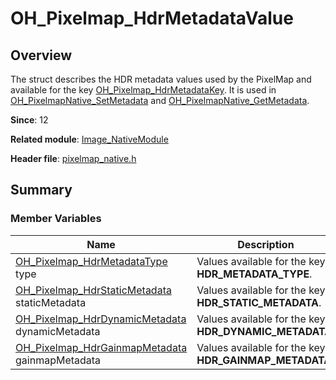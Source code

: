 # OH_Pixelmap_HdrMetadataValue
<!--Kit: Image Kit-->
<!--Subsystem: Multimedia-->
<!--Owner: @yaozhupeng-->
<!--Designer: @yaozhupeng-->
<!--Tester: @zhaoxiaoguang2-->
<!--Adviser: @w_Machine_cc-->

## Overview

The struct describes the HDR metadata values used by the PixelMap and available for the key [OH_Pixelmap_HdrMetadataKey](capi-pixelmap-native-h.md#oh_pixelmap_hdrmetadatakey). It is used in [OH_PixelmapNative_SetMetadata](capi-pixelmap-native-h.md#oh_pixelmapnative_setmetadata) and [OH_PixelmapNative_GetMetadata](capi-pixelmap-native-h.md#oh_pixelmapnative_getmetadata).

**Since**: 12

**Related module**: [Image_NativeModule](capi-image-nativemodule.md)

**Header file**: [pixelmap_native.h](capi-pixelmap-native-h.md)

## Summary

### Member Variables

| Name| Description|
| -- | -- |
| [OH_Pixelmap_HdrMetadataType](capi-pixelmap-native-h.md#oh_pixelmap_hdrmetadatatype) type | Values available for the key **HDR_METADATA_TYPE**.|
| [OH_Pixelmap_HdrStaticMetadata](capi-image-nativemodule-oh-pixelmap-hdrstaticmetadata.md) staticMetadata | Values available for the key **HDR_STATIC_METADATA**.|
| [OH_Pixelmap_HdrDynamicMetadata](capi-image-nativemodule-oh-pixelmap-hdrdynamicmetadata.md) dynamicMetadata | Values available for the key **HDR_DYNAMIC_METADATA**.|
| [OH_Pixelmap_HdrGainmapMetadata](capi-image-nativemodule-oh-pixelmap-hdrgainmapmetadata.md) gainmapMetadata | Values available for the key **HDR_GAINMAP_METADATA**.|
